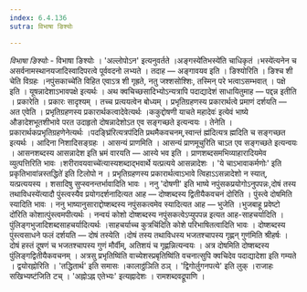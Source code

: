 ```yaml
---
index: 6.4.136
sutra: विभाषा ङिश्योः

---
```

_विभाषा ङिश्योः_ - विभाषा ङिश्योः । 'अल्लोपोऽन' इत्यनुवर्तते ।अङ्गस्ये॑तिभस्ये॑ति चाधिकृतं ।भस्ये॑त्यनेन च असर्वनामस्थानयजादिस्वादिपरत्वे पूर्ववदनो लभ्यते । तदाह — अङ्गावयव इति । ङिश्योरिति । ङिश्च शी चेति विग्रहः ।नपुंसकाच्चे॑ति विहित एवाऽत्र शी गृह्रते, नतु जश्शसोश्शिः, तस्मिन् परे भत्वाऽसम्भवात् । पक्षे इति । यूषन्नादेशाऽभावपक्षे इत्यर्थः । अथ क्वचिच्छसादिभ्योऽन्यत्रापि पदाद्यादेशं साधायितुमाह — पद्दन्न इतीति । प्रकारेति । प्रकारः सादृश्यम् । तच्च प्रत्ययत्वेन बोध्यम् । प्रभृतिग्रहणस्य प्रकारार्थत्वे प्रमाणं दर्शयति — अत एवेति । प्रभृतिग्रहणस्य प्रकारार्थकत्वादेवेत्यर्थः ।ककुद्दोषणी याचते महादेवः॑ इत्येवं भाष्ये औङादेशभूतशीभावे परत उदाहृतो दोषन्नादेशोऽत एव सङ्गच्छते इत्यन्वयः । तेनेति । प्रकारार्थकप्रभृतिग्रहणेनेत्यर्थः ।पदङ्घ्रि॑रित्यत्रप॑दिति प्रथमैकवचनम्,स्वान्तं ह्म॑दित्यत्र ह्मदिति च सङ्गच्छत इत्यर्थः । आदिना निशादिसङ्ग्रहः । आसन्यं प्राणमिति । आसन्यं प्राणमूचुरिति चाऽत एव सङ्गच्छते इत्यन्वयः । आसनशब्दस्य आसन्नादेश इति भ्रमं वारयति — आस्ये भव इति । प्राणशब्दसमभिव्याहारादियमेव व्युत्पत्तिरिति भावः ।शरीरावयवाच्चे॑त्यास्यशब्दाद्भवार्थे यत्प्रत्यये आसन्नादेशः । 'ये चाऽभावाकर्मणोः' इति प्रकृतिभावा॑न्नस्तद्धिते॑ इति टिलोपो न । प्रभृतिग्रहणस्य प्रकारार्थत्वाऽभावे त्विहाऽ‌ऽसन्नादेशो न स्यात्, यत्प्रत्ययस्य । शसादिषु सुप्स्वनन्तर्भावादिति भावः । ननु 'दोषणी' इति भाष्ये नपुंसकप्रयोगोऽनुपपन्नः,दोषं तस्य तथाविधस्ये॑त्यादौ पुंस्त्वस्यैव प्रयोगदर्शनादित्यत आह — दोष्शब्दस्य द्वितीयैकवचनं दोरिति । पुंस्त्वे दोषमिति स्यादिति भावः । ननु भाष्यानुसाराद्दोष्शब्दस्य नपुंसकत्वमेव स्यादित्यत आह — भुजेति ।भुजबाहू प्रवेष्टो दो॑रिति कोशात्पुंस्त्वमपीत्यर्थः । नन्वयं कोशो दोष्शब्दस्य नपुंसकत्वेऽप्युपपन्न इत्यत आह-साहचर्यादिति । पुंलिङ्गभुजादिशब्दसाहचर्यादित्यर्थः ।साहचर्याच्च कुत्रचि॑दिति कोशे परिभाषितत्वादिति भावः । दोष्शब्दस्य पुंस्त्वसाधने फलं दर्शयति — दोषं तस्येति ।दोषं तस्य तथाविधस्य भजतश्चापस्य गृह्णन् गुण॑मिति श्रीहर्षः । दोषं हस्तं दूषणं च भजतश्चापस्य गुणं मौर्वीम्, अतिशयं च गृह्णन्नित्यन्वयः । अत्र दोषमिति दोष्शब्दस्य पुंलिङ्गद्वितीयैकवचनम् । अत्रसु प्रभृतिष्वि॑ति वाच्येशस्प्रबृतिष्वि॑ति वचनात्सुपि क्वचिदेव पदाद्यादेशा इति गम्यते । द्वयोरह्नोरिति । 'तद्धितार्थ' इति समासः ।कालाठ्ठ॑ञिति ठञ् । 'द्विगोर्लुगनपत्ये' इति लुक् ।राजाहः सखिभ्यष्ट॑जिति टच् । 'अह्नोऽह्न एतेभ्यः' इत्यह्नादेशः । रामशब्दवद्रूपाणि ।
